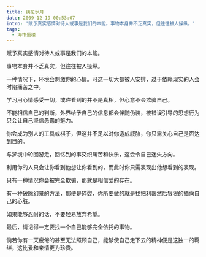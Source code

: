 ```yaml
---
title: 镜花水月
date: 2009-12-19 00:53:07
intro: '赋予真实感情对待人或事是我们的本能。事物本身并不乏真实，但往往被人操纵。'
tags:
  - 海市蜃楼
---
```


赋予真实感情对待人或事是我们的本能。

事物本身并不乏真实，但往往被人操纵。

一种情况下，环境会刺激你的心情。可这一切大都被人安排，过于依赖现实的人会时陷痛苦之中。

学习用心情感受一切，或许看到的并不是真相，但心意不会欺骗自己。

不能相信自己的判断，外界给予自己的信息都会伴随伪装，被错误引导的思想行为只会让自己坚信愚蠢的魅力。

你会成为别人的工具或棋子，但这并不足以对你造成威胁，你只需关心自己是否达到目的。

与梦境中轮回游走，回忆到的事交织痛苦和快乐，这会令自己迷失方向。

利用你的人只会让你看到他想让你看到的，而此时你只需表现出他想看到的表现。

只有一种情况你会被完全欺骗，那就是相信爱的存在。

有一种破除幻景的方法，那便是碎裂，你所要做的就是找把利器然后狠狠的插向自己的心脏。

如果能够忍耐的话，不要轻易放弃希望。

最后，请记得一定要找一个自己能够完全依托的事物。

倘若你有一天疲倦的甚至无法照顾自己，能够使自己走下去的精神便是这独一的羁绊，这比爱和亲情更为珍贵。
